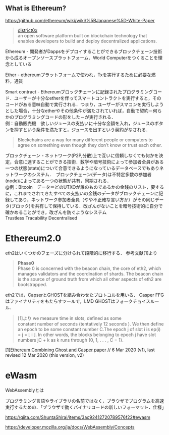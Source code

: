 ## What is Ethereum?
https://github.com/ethereum/wiki/wiki/%5BJapanese%5D-White-Paper  

 > [district0x](https://education.district0x.io/general-topics/understanding-ethereum/what-is-ethereum/)  
 an open software platform built on blockchain technology that enables developers to build and deploy decentralized applications.  

 Ethereum - 開発者がDappsをデプロイすることができるブロックチェーン技術から成るオープンソースプラットフォーム．World Computerをつくることを理念としている  

 Ether - ethereumプラットフォームで使われ，Txを実行するために必要な燃料，通貨 

 Smart contract - Ethereumブロックチェーンに記録されたプログラミングコード．ユーザーが十分なetherを伴ってスマートコントラクトを実行すると，そのコードがある意味自動で実行される．つまり，ユーザーがスマコンを実行しようとした場合，十分なetherやその他条件が満たされていれば，自動で契約－何らかのプログラミングコードの形をした－が実行される．  
 例：自動販売機　欲しいジュースの支払いに十分な金額を入れ，ジュースのボタンを押すという条件を満たすと，ジュースを出すという契約がなされる．  

 > Blockchains are a way for many different people or computers to agree on something even though they don’t know or trust each other.  

ブロックチェーン - ネットワーク(P2P,分散)上で互いに信頼しなくても何かを決定，合意に達することができる技術．数学や暗号技術によって参加者全員がある一つの状態(state)について合意できるようになっているデータベースでもありネットワークのシステム．　ブロックチェーン(データ)は不特定多数の参加者(node)によってある一つの状態が共有，同期される．  
@例：Bitcoin　データ＝どのUTXOが誰のものであるかの金銭のリスト，要するに，これまでされてきたすべての支払いの金銭のデータがブロックチェーンに記録してあり，ネットワーク参加者全員（やや不正確な言い方か）がその同じデータ(ブロック)を共有して保持している．改ざんがないことを暗号技術的に自分で確かめることができ，改ざんを防ぐようなシステム  
Trustless Tracability Decentralised  

# Ethereum2.0
eth2はいくつかのフェーズに分けられて段階的に移行する．
参考文献[1]より
> **Phase0**  
 Phase 0 is concerned with the beacon chain, the core of eth2, which manages validators and the coordination of shards. The beacon chain is the source of ground truth from which all other aspects of eth2 are bootstrapped.

eth2では，CapserとGHOSTを組み合わせたプロトコルを用いる．
Casper FFGはファイナリティをもたらすツールで，LMD GHOSTはフォークチョイスルール．


> [1]より
 we measure time in slots, defined as some   
 constant number of seconds (tentatively 12
 seconds ). We then define an epoch to be some constant number C.The epoch j of slot i is ep(i) = j = ⌊ i ⌋. In other words, the blocks belonging to epoch j have slot numbers jC + k as k runs through {0, 1, . . . , C − 1}.

[[1]Ethereum Combining Ghost and Casper paper](https://arxiv.org/abs/2003.03052) // 6 Mar 2020 (v1), last revised 12 Mar 2020 (this version, v2)

# eWasm
WebAssemblyとは　　

プログラミング言語やライブラリの名前ではなく，ブラウザでプログラムを高速実行するための．「ブラウザで動くバイナリコードの新しいフォーマット．仕様」

https://qiita.com/ShuntaShirai/items/3ac92412720789576f22#ewasm

https://developer.mozilla.org/ja/docs/WebAssembly/Concepts
